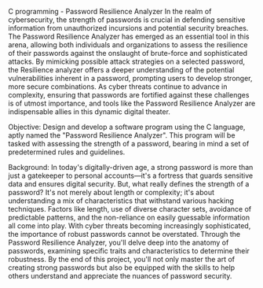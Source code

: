 C programming - Password Resilience Analyzer
In the realm of cybersecurity, the strength of passwords is crucial in defending sensitive information from unauthorized incursions and potential security breaches. 
The Password Resilience Analyzer has emerged as an essential tool in this arena, allowing both individuals and organizations to assess the resilience of their passwords against the onslaught of brute-force and sophisticated attacks. 
By mimicking possible attack strategies on a selected password, the Resilience analyzer offers a deeper understanding of the potential vulnerabilities inherent in a password, prompting users to develop stronger, more secure combinations. 
As cyber threats continue to advance in complexity, ensuring that passwords are fortified against these challenges is of utmost importance, and tools like the Password Resilience Analyzer are indispensable allies in this dynamic digital theater.

Objective:
Design and develop a software program using the C language, aptly named the "Password Resilience Analyzer". 
This program will be tasked with assessing the strength of a password, bearing in mind a set of predetermined rules and guidelines.

Background: 
In today's digitally-driven age, a strong password is more than just a gatekeeper to personal accounts—it's a fortress that guards sensitive data and ensures digital security. 
But, what really defines the strength of a password? It's not merely about length or complexity; it's about understanding a mix of characteristics that withstand various hacking techniques. 
Factors like length, use of diverse character sets, avoidance of predictable patterns, and the non-reliance on easily guessable information all come into play. 
With cyber threats becoming increasingly sophisticated, the importance of robust passwords cannot be overstated. 
Through the Password Resilience Analyzer, you'll delve deep into the anatomy of passwords, examining specific traits and characteristics to determine their robustness. 
By the end of this project, you'll not only master the art of creating strong passwords but also be equipped with the skills to help others understand and appreciate the nuances of password security.
